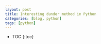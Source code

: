 ```yaml
---
layout: post
title: Interesting dunder method in Python
categories: [blog, python]
tags: [python]
---
```


* TOC
{:toc}

[1]: https://docs.python.org/3/reference/datamodel.html "Data model"
[2]: https://docs.python.org/3/library/stdtypes.html "Built-in types"
